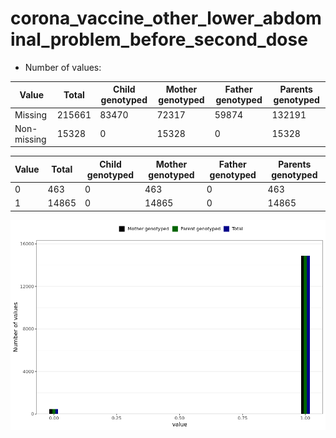 # corona_vaccine_other_lower_abdominal_problem_before_second_dose
- Number of values:

| Value | Total | Child genotyped | Mother genotyped | Father genotyped | Parents genotyped |
| ----- | ----- | --------------- | ---------------- | ---------------- |---------------- |
| Missing | 215661 | 83470 | 72317 | 59874 | 132191 |
| Non-missing | 15328 | 0 | 15328 | 0 | 15328 |

| Value | Total | Child genotyped | Mother genotyped | Father genotyped | Parents genotyped |
| ----- | ----- | --------------- | ---------------- | ---------------- |---------------- |
| 0 | 463 | 0 | 463 | 0 | 463 |
| 1 | 14865 | 0 | 14865 | 0 | 14865 |



![](corona_vaccine_other_lower_abdominal_problem_before_second_dose_n.png)



